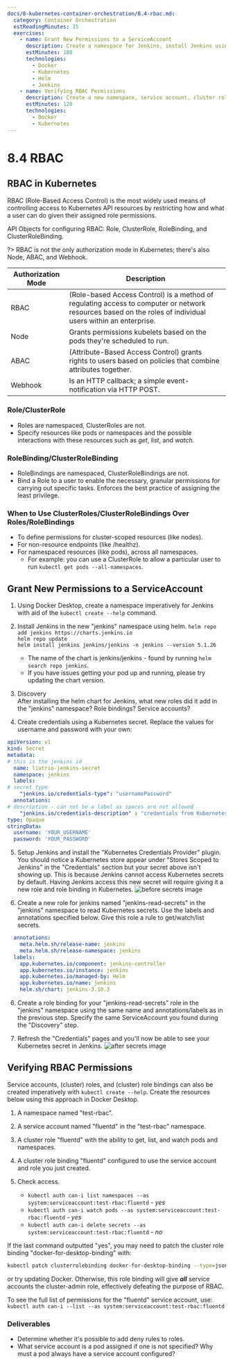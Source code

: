 ```yaml
---
docs/8-kubernetes-container-orchestration/8.4-rbac.md:
  category: Container Orchestration
  estReadingMinutes: 15
  exercises:
    - name: Grant New Permissions to a ServiceAccount
      description: Create a namespace for Jenkins, install Jenkins using helm, discover new roles, create credentials using a Kubernetes secret, and setup Jenkins.
      estMinutes: 180
      technologies:
        - Docker
        - Kubernetes
        - Helm
        - Jenkins
    - name: Verifying RBAC Permissions
      description: Create a new namespace, service account, cluster role, and cluster role binding, and verify the permissions.
      estMinutes: 120
      technologies:
        - Docker
        - Kubernetes
---
```


# 8.4 RBAC

## RBAC in Kubernetes

RBAC (Role-Based Access Control) is the most widely used means of controlling access to Kubernetes API resources by restricting how and what a user can do given their assigned role permissions.

API Objects for configuring RBAC: Role, ClusterRole, RoleBinding, and ClusterRoleBinding.

?> RBAC is not the only authorization mode in Kubernetes; there's also Node, ABAC, and Webhook.

| Authorization Mode | Description                                                                                                                                                |
|--------------------|------------------------------------------------------------------------------------------------------------------------------------------------------------|
| RBAC               | (Role-based Access Control) is a method of regulating access to computer or network resources based on the roles of individual users within an enterprise. |
| Node               | Grants permissions kubelets based on the pods they're scheduled to run.                                                                                    |
| ABAC               | (Attribute-Based Access Control) grants rights to users based on policies that combine attributes together.                                                |
| Webhook            | Is an HTTP callback; a simple event-notification via HTTP POST.                                                                                            |

### Role/ClusterRole

- Roles are namespaced, ClusterRoles are not.
- Specify resources like pods or namespaces and the possible interactions with these resources such as *get*, *list*, and *watch*.

### RoleBinding/ClusterRoleBinding

- RoleBindings are namespaced, ClusterRoleBindings are not.
- Bind a Role to a user to enable the necessary, granular permissions for carrying out specific tasks. Enforces the best practice of assigning the least privilege.

### When to Use ClusterRoles/ClusterRoleBindings Over Roles/RoleBindings

- To define permissions for cluster-scoped resources (like nodes).
- For non-resource endpoints (like /healthz).
- For namespaced resources (like pods), across all namespaces.
  - For example: you can use a ClusterRole to allow a particular user to run `kubectl get pods --all-namespaces`.

## Grant New Permissions to a ServiceAccount

1. Using Docker Desktop, create a namespace imperatively for Jenkins with aid of the `kubectl create --help` command.

2. Install Jenkins in the new "jenkins" namespace using helm.
`helm repo add jenkins https://charts.jenkins.io`<br>
`helm repo update`<br>
`helm install jenkins jenkins/jenkins -n jenkins --version 5.1.26`
   - The name of the chart is jenkins/jenkins - found by running `helm search repo jenkins`.
   - If you have issues getting your pod up and running, please try updating the chart version.

3. Discovery<br>
After installing the helm chart for Jenkins, what new roles did it add in the "jenkins" namespace? Role bindings? Service accounts?

4. Create credentials using a Kubernetes secret. Replace the values for username and password with your own:

```yaml
apiVersion: v1
kind: Secret
metadata:
# this is the jenkins id
  name: liatrio-jenkins-secret
  namespace: jenkins
  labels:
# secret type
    "jenkins.io/credentials-type": "usernamePassword"
  annotations:
# description - can not be a label as spaces are not allowed
    "jenkins.io/credentials-description" : "credentials from Kubernetes"
type: Opaque
stringData:
  username: 'YOUR_USERNAME'
  password: 'YOUR_PASSWORD'
```

5. Setup Jenkins and install the "Kubernetes Credentials Provider" plugin. You should notice a Kubernetes store appear under "Stores Scoped to Jenkins" in the "Credentials" section but your secret above isn't showing up. This is because Jenkins cannot access Kubernetes secrets by default. Having Jenkins access this new secret will require giving it a new role and role binding in Kubernetes.
![before secrets image](img8/before-secrets-rbac.svg ':class=img-center :alt= before secrets image')

5. Create a new role for jenkins named "jenkins-read-secrets" in the "jenkins" namespace to read Kubernetes secrets. Use the labels and annotations specified below. Give this role a rule to get/watch/list secrets.

```yaml
  annotations:
    meta.helm.sh/release-name: jenkins
    meta.helm.sh/release-namespace: jenkins
  labels:
    app.kubernetes.io/component: jenkins-controller
    app.kubernetes.io/instance: jenkins
    app.kubernetes.io/managed-by: Helm
    app.kubernetes.io/name: jenkins
    helm.sh/chart: jenkins-3.10.3
```

6. Create a role binding for your "jenkins-read-secrets" role in the "jenkins" namespace using the same name and annotations/labels as in the previous step. Specify the same ServiceAccount you found during the "Discovery" step.

7. Refresh the "Credentials" pages and you'll now be able to see your Kubernetes secret in Jenkins.
![after secrets image](img8/after-secrets-rbac.svg ':class=img-center :alt= after secrets image')

## Verifying RBAC Permissions

Service accounts, (cluster) roles, and (cluster) role bindings can also be created imperatively with `kubectl create --help`. Create the resources below using this approach in Docker Desktop.

1. A namespace named "test-rbac".

2. A service account named "fluentd" in the "test-rbac" namespace.

3. A cluster role "fluentd" with the ability to get, list, and watch pods and namespaces.

4. A cluster role binding "fluentd" configured to use the service account and role you just created.

5. Check access.
    - `kubectl auth can-i list namespaces --as system:serviceaccount:test-rbac:fluentd` - *yes*
    - `kubectl auth can-i watch pods --as system:serviceaccount:test-rbac:fluentd` - *yes*
    - `kubectl auth can-i delete secrets --as system:serviceaccount:test-rbac:fluentd` - *no*

If the last command outputted "yes", you may need to patch the cluster role binding "docker-for-desktop-binding" with:<br>

```bash
kubectl patch clusterrolebinding docker-for-desktop-binding --type=json --patch $'[{"op":"replace", "path":"/subjects/0/name", "value":"system:serviceaccounts:kube-system"}]'
```

or try updating Docker. Otherwise, this role binding will give __*all*__ service accounts the cluster-admin role, effectively defeating the purpose of RBAC.

To see the full list of permissions for the "fluentd" service account, use: `kubectl auth can-i --list --as system:serviceaccount:test-rbac:fluentd`

### Deliverables

- Determine whether it's possible to add deny rules to roles.
- What service account is a pod assigned if one is not specified? Why must a pod always have a service account configured?
